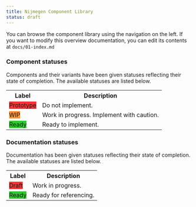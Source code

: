 ```yaml
---
title: Nijmegen Component Library
status: draft
---
```


You can browse the component library using the navigation on the left.
If you want to modify this overview documentation, you can  edit its contents at `docs/01-index.md`

### Component statuses

Components and their variants have been given statuses reflecting their state of completion. The available statuses are listed below.

<table>
<tbody>
<tr>
  <th>Label</th>
  <th>Description</th>
</tr>
<tr>
  <td>
    <div class="Status Status--tag">
      <label class="Status-label" style="background-color: #FF3333; border-color: #FF3333;">Prototype</label>
    </div>
  </td>
  <td>Do not implement.</td>
</tr>
<tr>
  <td>
    <div class="Status Status--tag">
      <label class="Status-label" style="background-color: #FF9233; border-color: #FF9233;">WIP</label>
    </div>
  </td>
  <td>Work in progress. Implement with caution.</td>
</tr>
<tr>
  <td>
    <div class="Status Status--tag">
      <label class="Status-label" style="background-color: #29CC29; border-color: #29CC29;">Ready</label>
    </div>
  </td>
  <td>Ready to implement.</td>
</tr>
</tbody>
</table>


### Documentation statuses

Documentation has been given statuses reflecting their state of completion. The available statuses are listed below.

<table>
<tbody>
<tr>
  <th>Label</th>
  <th>Description</th>
</tr>
<tr>
  <td>
    <div class="Status Status--tag">
      <label class="Status-label" style="background-color: #FF3333; border-color: #FF3333;">Draft</label>
    </div>
  </td>
  <td>Work in progress.</td>
</tr>
<tr>
  <td>
    <div class="Status Status--tag">
      <label class="Status-label" style="background-color: #29CC29; border-color: #29CC29;">Ready</label>
    </div>
  </td>
  <td>Ready for referencing.</td>
</tr>
</tbody>
</table>